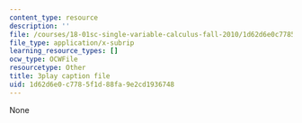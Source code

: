 ```yaml
---
content_type: resource
description: ''
file: /courses/18-01sc-single-variable-calculus-fall-2010/1d62d6e0c7785f1d88fa9e2cd1936748_BGE3wb7H2PA.vtt
file_type: application/x-subrip
learning_resource_types: []
ocw_type: OCWFile
resourcetype: Other
title: 3play caption file
uid: 1d62d6e0-c778-5f1d-88fa-9e2cd1936748
---
```

None

